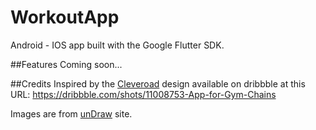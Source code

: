 # WorkoutApp
Android - IOS app built with the Google Flutter SDK.

##Features
Coming soon...

##Credits
Inspired by the [Cleveroad][0] design available on dribbble at this URL: https://dribbble.com/shots/11008753-App-for-Gym-Chains

Images are from [unDraw][1] site.

[0]: https://dribbble.com/cleveroad "Cleveroad Dribbble"
[1]: https://undraw.co/illustrations "unDraw"